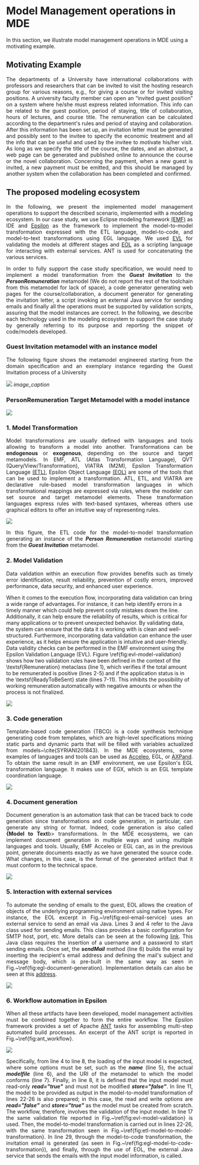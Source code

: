 # Model Management operations in MDE

In this section, we illustrate model management operations in MDE using a motivating example.

## Motivating Example

<p align="justify">
The departments of a University have international collaborations with professors and researchers that can be invited to visit the hosting research group for various reasons, e.g., for giving a course or for invited visiting positions. A university faculty member can open an “invited guest position” on a system where he/she must express related information. This info can be related to the guest position, period of staying, title of collaboration, hours of lectures, and course title. The remuneration can be calculated according to the department's rules and period of staying and collaboration. After this information has been set up, an invitation letter must be generated and possibly sent to the invitee to specify the economic treatment and all the info that can be useful and used by the invitee to motivate his/her visit. 
As long as we specify the title of the course, the dates, and an abstract, a web page can be generated and published online to announce the course or the novel collaboration. Concerning the payment, when a new guest is invited, a new payment must be emitted, and this should be managed by another system when the collaboration  has been completed and confirmed.
</p>

## The proposed modeling ecosystem
<p align="justify">
In the following, we present the implemented model management operations to support the described scenario, implemented with a modeling ecosystem. In our case study, we use Eclipse modeling framework <a href="https://www.eclipse.org/modeling/emf/">(EMF)</a> as IDE and <a href="https://www.eclipse.org/epsilon/">Epsilon</a> as the framework to implement the model-to-model transformation expressed with the ETL language, model-to-code, and model-to-text transformations using EGL language. We used <a href="https://www.eclipse.org/epsilon/doc/evl/">EVL</a> for validating the models at different stages and  <a href="https://www.eclipse.org/epsilon/doc/eol/">EOL</a> as a scripting language for interacting with external services. ANT is used for concatenating the various services.
</p>

<p align="justify">
In order to fully support the case study specification, we would need to implement a model transformation from the  <b><i>Guest Invitation</i></b> to the <b><i>PersonRemuneration</i></b> metamodel (We do not report the rest of the toolchain from this metamodel for lack of space), a code generator generating web pages for the course/collaboration, a document generator for generating the invitation letter, a script invoking an external Java service for sending emails and finally all the operations must be supported by validation scripts, assuring that the model instances are correct. In the following, we describe each technology used in the modeling ecosystem to support the case study by generally referring to its purpose and reporting the snippet of code/models developed. 
</p>

### Guest Invitation metamodel with an instance model
<p align="justify">The following figure shows the metamodel engineered starting from the domain specification and an exemplary instance regarding the Guest Invitation process of a University
</p>
<img src="https://github.com/gssi/emf_workflow_project/blob/main/figures/university_organization_metamodel.png" >
<em>image_caption</em>

### PersonRemuneration Target Metamodel with a model instance

<img src="https://github.com/gssi/emf_workflow_project/blob/main/figures/person_remuneration_metamodel.png" >

### 1. Model Transformation
<p align="justify">
Model transformations are usually defined with languages and tools allowing to transform a model into another. Transformations can be <b>endogenous</b> or <b>exogenous</b>, depending on the source and target metamodels. In EMF, ATL (Atlas Transformation Language), QVT (Query/View/Transformation), VIATRA (M2M), Epsilon Transformation Language <a href="https://www.eclipse.org/epsilon/doc/etl/">(ETL)</a>, Epsilon Object Language <a href="https://www.eclipse.org/epsilon/doc/eol/">(EOL)</a> are some of the tools that can be used to implement a transformation. ATL, ETL, and VIATRA are declarative rule-based model transformation languages in which transformational mappings are expressed via rules, where the modeler can set source and target metamodel elements. 
These transformation languages express rules with text-based syntaxes, whereas others use graphical editors to offer an intuitive way of representing rules.
</p>
<img src="https://github.com/gssi/emf_workflow_project/blob/main/figures/etl_guest2remuneration.png" >
<p align="justify">
In this figure, the ETL code for the model-to-model transformation generating an instance of the <b><i>Person Remuneration</i></b> metamodel starting from the <b><i>Guest Invitation</i></b> metamodel.
</p>

### 2. Model Validation
<p align="justify">
Data validation within an execution flow provides benefits such as timely error identification, result reliability, prevention of costly errors, improved performance, data security, and enhanced user experience. 

When it comes to the execution flow, incorporating data validation can bring a wide range of advantages. For instance, it can help identify errors in a timely manner which could help prevent costly mistakes down the line. Additionally, it can help ensure the reliability of results, which is critical for many applications or to prevent unexpected behavior. By validating data, the system can ensure that the data it is working with is clean and well-structured. Furthermore, incorporating data validation can enhance the user experience, as it helps ensure the application is intuitive and user-friendly.
Data validity checks can be performed in the EMF environment using the Epsilon Validation Language (EVL). Figure \ref{fig:evl-model-validation} shows how two validation rules have been defined in the context of the \textsf{Remuneration} metaclass (line 1), which  verifies if the total amount to be remunerated is positive  (lines 2-5) and if the application status is in the \textsf{ReadyToBeSent} state (lines 7-11). This inhibits the possibility of working remuneration automatically with negative amounts or when the process is not finalized.
</p>
<img src="https://github.com/gssi/emf_workflow_project/blob/main/figures/evl_validation.png" >

### 3. Code generation
<p align="justify">
Template-based code generation (TBCG) is a code synthesis technique generating code from templates, which are high-level specifications mixing static parts and dynamic parts that will be filled with variables actualized from models~\cite{SYRIANI201843}. In the MDE ecosystems, some examples of languages and tools can be used as <a href="https://www.eclipse.org/acceleo/">Acceleo</a>, EGL, or <a href="http://wiki.eclipse.org/Xpand">AXPand</a>.
To obtain the same result in an EMF environment, we use Epsilon's EGL transformation language. It makes use of EGX, which is an EGL template coordination language.
</p>
<img src="https://github.com/gssi/emf_workflow_project/blob/main/figures/egl_transformation_1.png" >

### 4. Document generation
<p align="justify">
Document generation is an automation task that can be traced back to code generation since transformations and code generation, in particular, can generate any string or format. Indeed, code generation is also called <b>{Model to Text</b>b> transformations. In the MDE ecosystems, we can implement document generation in multiple ways and using multiple languages and tools. Usually, EMF Acceleo or EGL can, as in the previous point, generate documents exactly as we have generated the source code. What changes, in this case, is the format of the generated artifact that it must conform to the technical space.
</p>
<img src="https://github.com/gssi/emf_workflow_project/blob/main/figures/egl_transformation_2.png" >

### 5. Interaction with external services
<p align="justify">
To automate the sending of emails to the guest, EOL allows the creation of objects of the underlying programming environment using native types.  For instance,  the EOL excerpt in Fig.~\ref{fig:eol-email-service}  uses an external service to send an email via Java. 
Lines 3 and 4 refer to the Java class used for sending emails.
This class provides a basic configuration for SMTP host, port, etc. More details can be seen at the following <a href="https://tinyurl.com/3mjmw5sn">link</a>. 
This Java class requires the insertion of a username and a password to start sending emails. Once set, the <b><i>sendMail</i></b> method (line 6) builds the email by inserting the recipient's email address and defining the mail's subject and message body, which is pre-built in the same way as seen in Fig.~\ref{fig:egl-document-generation}. Implementation details can also be seen at this <a href="https://tinyurl.com/3u84frah">address</a>.
</p>
<img src="https://github.com/gssi/emf_workflow_project/blob/main/figures/EOL_mail_service.png" >

### 6. Workflow automation in Epsilon
<p align="justify">
When all these artifacts have been developed, model management activities must be combined together to form the entire workflow. The Epsilon framework provides a set of Apache <a href="https://ant.apache.org/">ANT</a> tasks for assembling multi-step automated build processes. An excerpt of the ANT script is reported in Fig.~\ref{fig:ant_workflow}.
</p>
<img src="https://github.com/gssi/emf_workflow_project/blob/main/figures/ANT_workflow.png">
<p align="justify">
Specifically, from line 4 to line 8, the loading of the input model is expected, where some options must be set, such as the <b><i>name</i></b> (line 5), the actual <b><i>modelfile</i></b> (line 6), and the URI of the metamodel to which the model conforms (line 7). Finally, in line 8, it is defined that the input model must read-only <b><i>read="true"</i></b> and must not be modified <b><i>store="false"</i></b>.
In line 11, the model to be provided as output in the model-to-model transformation of lines 22-26 is also prepared; in this case, the read and write options are <b><i>read="false"</i></b> and <b><i>store="true"</i></b> as the model must be created from scratch.
The workflow, therefore, involves the validation of the input model. In line 17 the same validation file reported in Fig.~\ref{fig:evl-model-validation} is used.
Then, the model-to-model transformation is carried out in lines 22-26, with the same transformation seen in Fig.~\ref{fig:etl-model-to-model-transformation}.
In line 29, through the model-to-code transformation, the invitation email is generated (as seen in Fig.~\ref{fig:egl-model-to-code-transformation}), and finally, through the use of EOL, the external Java service that sends the emails with the input model information, is called.
</p>

